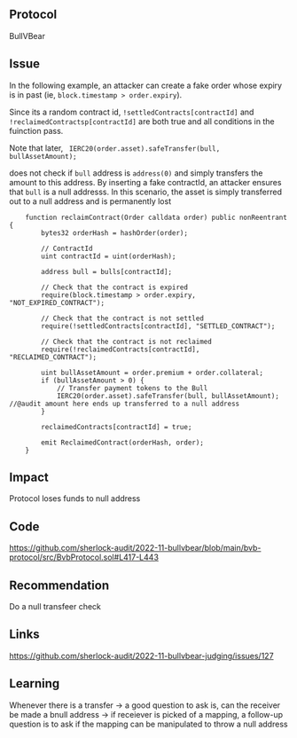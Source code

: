 ## Protocol

BullVBear

## Issue

In the following example, an attacker can create a fake order whose expiry is in past (ie, `block.timestamp > order.expiry`).

Since its a random contract id, `!settledContracts[contractId]` and `!reclaimedContractsp[contractId]` are both true and all conditions in the fuinction pass.

Note that later,
` IERC20(order.asset).safeTransfer(bull, bullAssetAmount);`

does not check if `bull` address is `address(0)` and simply transfers the amount to this address. By inserting a fake contractId, an attacker ensures that `bull` is a null addresss. In this scenario, the asset is simply transferred out to a null address and is permanently lost

```
    function reclaimContract(Order calldata order) public nonReentrant {
        bytes32 orderHash = hashOrder(order);

        // ContractId
        uint contractId = uint(orderHash);

        address bull = bulls[contractId];

        // Check that the contract is expired
        require(block.timestamp > order.expiry, "NOT_EXPIRED_CONTRACT");

        // Check that the contract is not settled
        require(!settledContracts[contractId], "SETTLED_CONTRACT");

        // Check that the contract is not reclaimed
        require(!reclaimedContracts[contractId], "RECLAIMED_CONTRACT");

        uint bullAssetAmount = order.premium + order.collateral;
        if (bullAssetAmount > 0) {
            // Transfer payment tokens to the Bull
            IERC20(order.asset).safeTransfer(bull, bullAssetAmount); //@audit amount here ends up transferred to a null address
        }

        reclaimedContracts[contractId] = true;

        emit ReclaimedContract(orderHash, order);
    }
```

## Impact

Protocol loses funds to null address

## Code

https://github.com/sherlock-audit/2022-11-bullvbear/blob/main/bvb-protocol/src/BvbProtocol.sol#L417-L443

## Recommendation

Do a null transfeer check

## Links

https://github.com/sherlock-audit/2022-11-bullvbear-judging/issues/127

## Learning

Whenever there is a transfer -> a good question to ask is, can the receiver be made a bnull address -> if receiever is picked of a mapping, a follow-up question is to ask if the mapping can be manipulated to throw a null address

